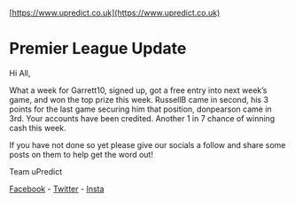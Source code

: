 <Centre>[https://www.upredict.co.uk](https://www.upredict.co.uk)</Centre>

# Premier League Update

Hi All,

What a week for Garrett10, signed up, got a free entry into next week’s game, and won the top prize this week. RussellB came in second, his 3 points for the last game securing him that position, donpearson came in 3rd. Your accounts have been credited. Another 1 in 7 chance of winning cash this week.

If you have not done so yet please give our socials a follow and share some posts on them to help get the word out!

Team uPredict

<Centre>[Facebook](https://www.facebook.com/upredict) - [Twitter](https://twitter.com/upredict_it/) - [Insta](https://www.instagram.com/upredict_it/)</Centre>